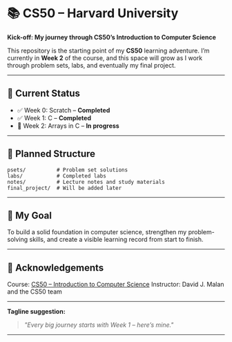# 📚 CS50 – Harvard University

**Kick-off: My journey through CS50’s Introduction to Computer Science**

This repository is the starting point of my **CS50** learning adventure. I’m currently in **Week 2** of the course, and this space will grow as I work through problem sets, labs, and eventually my final project.

---

## 📅 Current Status

* ✅ Week 0: Scratch – **Completed**
* ✅ Week 1: C – **Completed**
* 🔄 Week 2: Arrays in C – **In progress**

---

## 📂 Planned Structure

```
psets/          # Problem set solutions
labs/           # Completed labs
notes/          # Lecture notes and study materials
final_project/  # Will be added later
```

---

## 🎯 My Goal

To build a solid foundation in computer science, strengthen my problem-solving skills, and create a visible learning record from start to finish.

---

## 📜 Acknowledgements

Course: [CS50 – Introduction to Computer Science](https://cs50.harvard.edu/x/)
Instructor: David J. Malan and the CS50 team

---

**Tagline suggestion:**

> *"Every big journey starts with Week 1 – here’s mine."*

---


